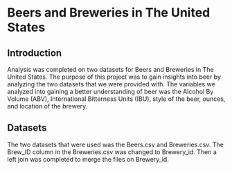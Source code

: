 # Beers and Breweries in The United States

## Introduction
Analysis was completed on two datasets for Beers and Breweries in The United States. The purpose of this project was to gain insights into beer by analyzing the two datasets that we were provided with. The variables we analyzed into gaining a better understanding of beer was the Alcohol By Volume (ABV), International Bitterness Units (IBU), style of the beer, ounces, and location of the brewery.
## Datasets
The two datasets that were used was the Beers.csv and Breweries.csv. The Brew_ID column in the Breweries.csv was changed to Brewery_id. Then a left join was completed to merge the files on Brewery_id.

